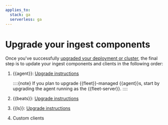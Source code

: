 ```yaml
---
applies_to:
  stack: ga
  serverless: ga
---
```

# Upgrade your ingest components

Once you've successfully [upgraded your deployment or cluster](/deploy-manage/upgrade/deployment-or-cluster.md), the final step is to update your ingest components and clients in the following order: 

1. {{agent}}: [Upgrade instructions](../../reference/fleet/upgrade-elastic-agent.md)

    ::::{note}
    If you plan to upgrade {{fleet}}-managed {{agent}}s, start by upgrading the agent running as the {{fleet-server}}.
    ::::

2. {{beats}}: [Upgrade instructions](beats://reference/libbeat/upgrading.md)
3. {{ls}}: [Upgrade instructions](logstash://reference/upgrading-logstash.md)
4. Custom clients
